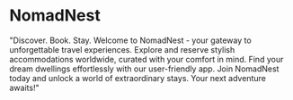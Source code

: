 # NomadNest

"Discover. Book. Stay. Welcome to NomadNest - your gateway to unforgettable travel experiences. Explore and reserve stylish accommodations worldwide, curated with your comfort in mind. Find your dream dwellings effortlessly with our user-friendly app. Join NomadNest today and unlock a world of extraordinary stays. Your next adventure awaits!"
